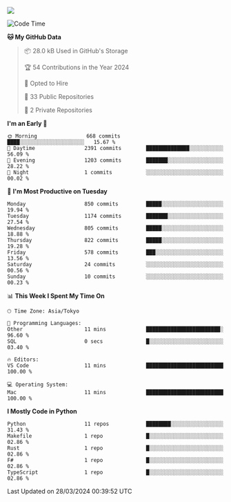 ![](https://komarev.com/ghpvc/?username=kitagawa-hr)

<!--START_SECTION:waka-->
![Code Time](http://img.shields.io/badge/Code%20Time-799%20hrs%2042%20mins-blue)

**🐱 My GitHub Data** 

> 📦 28.0 kB Used in GitHub's Storage 
 > 
> 🏆 54 Contributions in the Year 2024
 > 
> 💼 Opted to Hire
 > 
> 📜 33 Public Repositories 
 > 
> 🔑 2 Private Repositories 
 > 
**I'm an Early 🐤** 

```text
🌞 Morning                668 commits         ████░░░░░░░░░░░░░░░░░░░░░   15.67 % 
🌆 Daytime                2391 commits        ██████████████░░░░░░░░░░░   56.09 % 
🌃 Evening                1203 commits        ███████░░░░░░░░░░░░░░░░░░   28.22 % 
🌙 Night                  1 commits           ░░░░░░░░░░░░░░░░░░░░░░░░░   00.02 % 
```
📅 **I'm Most Productive on Tuesday** 

```text
Monday                   850 commits         █████░░░░░░░░░░░░░░░░░░░░   19.94 % 
Tuesday                  1174 commits        ███████░░░░░░░░░░░░░░░░░░   27.54 % 
Wednesday                805 commits         █████░░░░░░░░░░░░░░░░░░░░   18.88 % 
Thursday                 822 commits         █████░░░░░░░░░░░░░░░░░░░░   19.28 % 
Friday                   578 commits         ███░░░░░░░░░░░░░░░░░░░░░░   13.56 % 
Saturday                 24 commits          ░░░░░░░░░░░░░░░░░░░░░░░░░   00.56 % 
Sunday                   10 commits          ░░░░░░░░░░░░░░░░░░░░░░░░░   00.23 % 
```


📊 **This Week I Spent My Time On** 

```text
🕑︎ Time Zone: Asia/Tokyo

💬 Programming Languages: 
Other                    11 mins             ████████████████████████░   96.60 % 
SQL                      0 secs              █░░░░░░░░░░░░░░░░░░░░░░░░   03.40 % 

🔥 Editors: 
VS Code                  11 mins             █████████████████████████   100.00 % 

💻 Operating System: 
Mac                      11 mins             █████████████████████████   100.00 % 
```

**I Mostly Code in Python** 

```text
Python                   11 repos            ████████░░░░░░░░░░░░░░░░░   31.43 % 
Makefile                 1 repo              █░░░░░░░░░░░░░░░░░░░░░░░░   02.86 % 
Rust                     1 repo              █░░░░░░░░░░░░░░░░░░░░░░░░   02.86 % 
F#                       1 repo              █░░░░░░░░░░░░░░░░░░░░░░░░   02.86 % 
TypeScript               1 repo              █░░░░░░░░░░░░░░░░░░░░░░░░   02.86 % 
```




 Last Updated on 28/03/2024 00:39:52 UTC
<!--END_SECTION:waka-->
